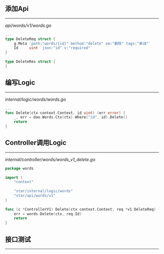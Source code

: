 ## 添加Api
---
*api/words/v1/words.go*
```go
...
type DeleteReq struct {  
    g.Meta `path:"words/{id}" method:"delete" sm:"删除" tags:"单词"`  
    Id     uint `json:"id" v:"required"`  
}  
  
type DeleteRes struct {  
}
```
## 编写Logic
---
*internal/logic/words/words.go*
```go
...
func Delete(ctx context.Context, id uint) (err error) {  
    _, err = dao.Words.Ctx(ctx).Where("id", id).Delete()  
    return  
}
```
## Controller调用Logic
---
*internal/controller/words/words_v1_delete.go*
```go
package words  
  
import (  
    "context"  
  
    "star/internal/logic/words"  
    "star/api/words/v1"
)  
  
func (c *ControllerV1) Delete(ctx context.Context, req *v1.DeleteReq) (res *v1.DeleteRes, err error) {  
    err = words.Delete(ctx, req.Id)  
    return  
}
```
## 接口测试
---